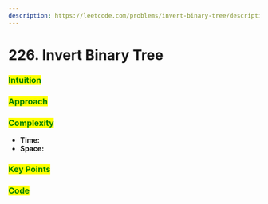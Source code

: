 ```yaml
---
description: https://leetcode.com/problems/invert-binary-tree/description/
---
```


# 226. Invert Binary Tree

### <mark style="color:green;">Intuition</mark>

###

### <mark style="color:green;">Approach</mark>

###

### <mark style="color:green;">Complexity</mark>

* **Time:**
* **Space:**

### <mark style="color:green;">Key Points</mark>

### <mark style="color:green;">**Code**</mark>

```cpp
```

